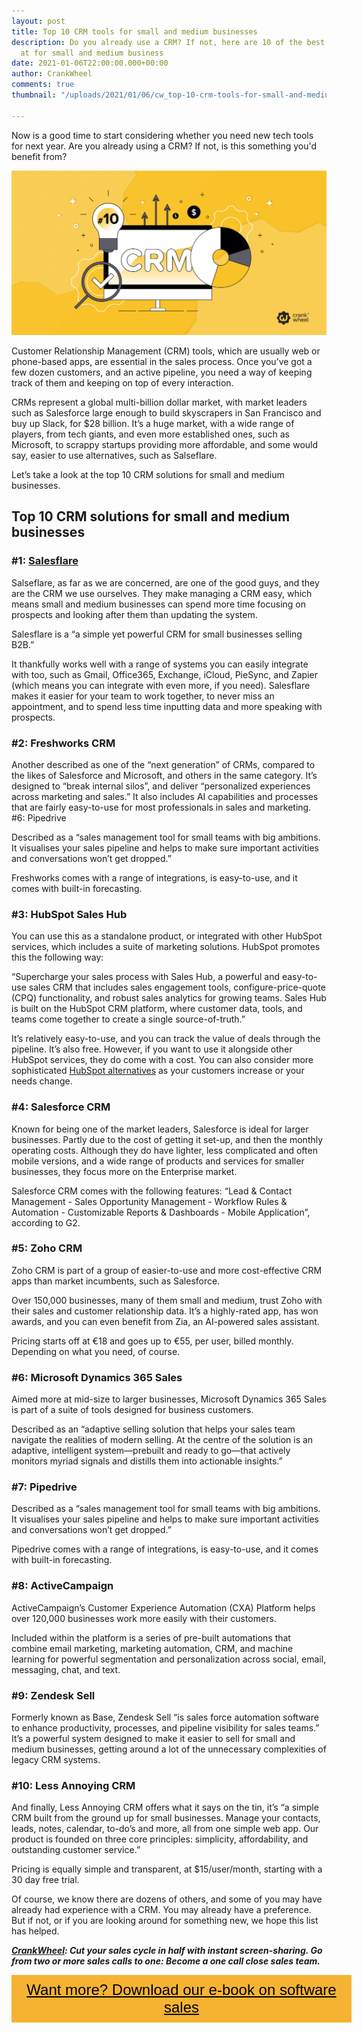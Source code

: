 ```yaml
---
layout: post
title: Top 10 CRM tools for small and medium businesses
description: Do you already use a CRM? If not, here are 10 of the best to take a look
  at for small and medium business
date: 2021-01-06T22:00:00.000+00:00
author: CrankWheel
comments: true
thumbnail: "/uploads/2021/01/06/cw_top-10-crm-tools-for-small-and-medium-businesses.png"

---
```

Now is a good time to start considering whether you need new tech tools for next year. Are you already using a CRM? If not, is this something you'd benefit from?

![](/uploads/2021/01/06/cw_top-10-crm-tools-for-small-and-medium-businesses.png)

Customer Relationship Management (CRM) tools, which are usually web or phone-based apps, are essential in the sales process. Once you’ve got a few dozen customers, and an active pipeline, you need a way of keeping track of them and keeping on top of every interaction.

CRMs represent a global multi-billion dollar market, with market leaders such as Salesforce large enough to build skyscrapers in San Francisco and buy up Slack, for $28 billion. It’s a huge market, with a wide range of players, from tech giants, and even more established ones, such as Microsoft, to scrappy startups providing more affordable, and some would say, easier to use alternatives, such as Salseflare.

Let’s take a look at the top 10 CRM solutions for small and medium businesses.

## Top 10 CRM solutions for small and medium businesses

### #1: [Salesflare](https://salesflare.com/)

Salseflare, as far as we are concerned, are one of the good guys, and they are the CRM we use ourselves. They make managing a CRM easy, which means small and medium businesses can spend more time focusing on prospects and looking after them than updating the system.

Salesflare is a “a simple yet powerful CRM for small businesses selling B2B.”

It thankfully works well with a range of systems you can easily integrate with too, such as Gmail, Office365, Exchange, iCloud, PieSync, and Zapier (which means you can integrate with even more, if you need). Salesflare makes it easier for your team to work together, to never miss an appointment, and to spend less time inputting data and more speaking with prospects.

### #2: Freshworks CRM

Another described as one of the “next generation” of CRMs, compared to the likes of Salesforce and Microsoft, and others in the same category. It’s designed to “break internal silos”, and deliver “personalized experiences across marketing and sales.” It also includes AI capabilities and processes that are fairly easy-to-use for most professionals in sales and marketing. #6: Pipedrive

Described as a “sales management tool for small teams with big ambitions. It visualises your sales pipeline and helps to make sure important activities and conversations won’t get dropped.”

Freshworks comes with a range of integrations, is easy-to-use, and it comes with built-in forecasting.

### #3: HubSpot Sales Hub

You can use this as a standalone product, or integrated with other HubSpot services, which includes a suite of marketing solutions. HubSpot promotes this the following way:

“Supercharge your sales process with Sales Hub, a powerful and easy-to-use sales CRM that includes sales engagement tools, configure-price-quote (CPQ) functionality, and robust sales analytics for growing teams. Sales Hub is built on the HubSpot CRM platform, where customer data, tools, and teams come together to create a single source-of-truth.”

It’s relatively easy-to-use, and you can track the value of deals through the pipeline. It’s also free. However, if you want to use it alongside other HubSpot services, they do come with a cost. You can also consider more sophisticated [HubSpot alternatives](https://www.engagebay.com/blog/hubspot-alternatives/) as your customers increase or your needs change.

### #4: Salesforce CRM

Known for being one of the market leaders, Salesforce is ideal for larger businesses. Partly due to the cost of getting it set-up, and then the monthly operating costs. Although they do have lighter, less complicated and often mobile versions, and a wide range of products and services for smaller businesses, they focus more on the Enterprise market.

Salesforce CRM comes with the following features: “Lead & Contact Management - Sales Opportunity Management - Workflow Rules & Automation - Customizable Reports & Dashboards - Mobile Application”, according to G2.

### #5: Zoho CRM

Zoho CRM is part of a group of easier-to-use and more cost-effective CRM apps than market incumbents, such as Salesforce.

Over 150,000 businesses, many of them small and medium, trust Zoho with their sales and customer relationship data. It’s a highly-rated app, has won awards, and you can even benefit from Zia, an AI-powered sales assistant.

Pricing starts off at €18 and goes up to €55, per user, billed monthly. Depending on what you need, of course.

### #6: Microsoft Dynamics 365 Sales

Aimed more at mid-size to larger businesses, Microsoft Dynamics 365 Sales is part of a suite of tools designed for business customers.

Described as an “adaptive selling solution that helps your sales team navigate the realities of modern selling. At the centre of the solution is an adaptive, intelligent system—prebuilt and ready to go—that actively monitors myriad signals and distills them into actionable insights.”

### #7: Pipedrive

Described as a “sales management tool for small teams with big ambitions. It visualises your sales pipeline and helps to make sure important activities and conversations won’t get dropped.”

Pipedrive comes with a range of integrations, is easy-to-use, and it comes with built-in forecasting.

### #8: ActiveCampaign

ActiveCampaign’s Customer Experience Automation (CXA) Platform helps over 120,000 businesses work more easily with their customers.

Included within the platform is a series of pre-built automations that combine email marketing, marketing automation, CRM, and machine learning for powerful segmentation and personalization across social, email, messaging, chat, and text.

### #9: Zendesk Sell

Formerly known as Base, Zendesk Sell “is sales force automation software to enhance productivity, processes, and pipeline visibility for sales teams.” It’s a powerful system designed to make it easier to sell for small and medium businesses, getting around a lot of the unnecessary complexities of legacy CRM systems.

### #10: Less Annoying CRM

And finally, Less Annoying CRM offers what it says on the tin, it’s “a simple CRM built from the ground up for small businesses. Manage your contacts, leads, notes, calendar, to-do’s and more, all from one simple web app. Our product is founded on three core principles: simplicity, affordability, and outstanding customer service.”

Pricing is equally simple and transparent, at $15/user/month, starting with a 30 day free trial.

Of course, we know there are dozens of others, and some of you may have already had experience with a CRM. You may already have a preference. But if not, or if you are looking around for something new, we hope this list has helped.

[**_CrankWheel_**](https://crankwheel.com/)**_: Cut your sales cycle in half with instant screen-sharing. Go from two or more sales calls to one: Become a one call close sales team._**

<style> .btn-signup { padding-top: 11px !important; border-radius: 0px !important; background-color: #f6b333; text-align: center; padding: 10px 20px !important; border: 0px !important; width: 100%; margin-bottom: 20px; } .btn-signup a { color: black !important; font-family: 'Titillium Web', sans-serif; font-size: 24px !important; font-weight: normal !important; } </style>

<div class="btn-signup"><a style="cursor: pointer;" href="/sign-up-to-download">Want more? Download our e-book on software sales</a></div>